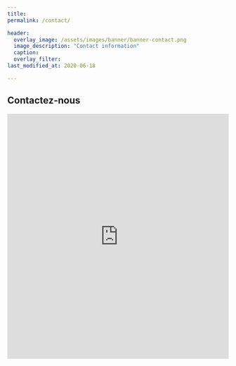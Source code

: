 ```yaml
---
title: 
permalink: /contact/

header:
  overlay_image: /assets/images/banner/banner-contact.png
  image_description: "Contact information"
  caption: 
  overlay_filter: 
last_modified_at: 2020-06-18

---
```



## Contactez-nous

<iframe title="Embedded Wufoo Form"
height="557"
allowTransparency="true"
frameborder="0"
scrolling="no"
style="width:100%;border:none"
src="https://lf2l.wufoo.com/embed/q43fp030ibu2xp/">
<a href="https://lf2l.wufoo.com/forms/q43fp030ibu2xp/">
</a>
</iframe>
                                                  
                                              
